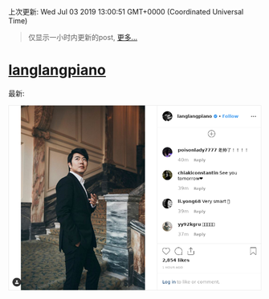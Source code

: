 
  
 上次更新: Wed Jul 03 2019 13:00:51 GMT+0000 (Coordinated Universal Time) 

 > 仅显示一小时内更新的post, [更多...](screenshots/)
  
# [langlangpiano](https://www.instagram.com/langlangpiano/)

最新:

    

![langlangpiano](screenshots/langlangpiano/latest.png?raw=true)

        